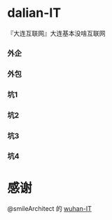 # dalian-IT
『大连互联网』大连基本没啥互联网

### 外企

### 外包

### 坑1

### 坑2

### 坑3

### 坑4


# 感谢

@smileArchitect 的 [wuhan-IT](https://github.com/smileArchitect/wuhan-IT)



